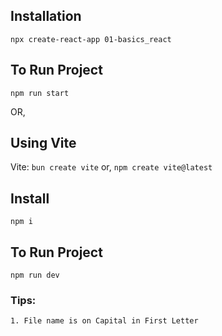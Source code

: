 ## Installation

`npx create-react-app 01-basics_react`

## To Run Project
`npm run start`

OR,

## Using Vite
Vite: `bun create vite` or, `npm create vite@latest`

## Install
`npm i`

## To Run Project
`npm run dev`

### Tips:

``1. File name is on Capital in First Letter``